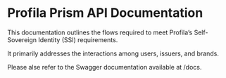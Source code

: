 # Profila Prism API Documentation

This documentation outlines the flows required to meet Profila’s Self-Sovereign Identity (SSI) requirements.

It primarily addresses the interactions among users, issuers, and brands.

Please alse refer to the Swagger documentation available at /docs.
